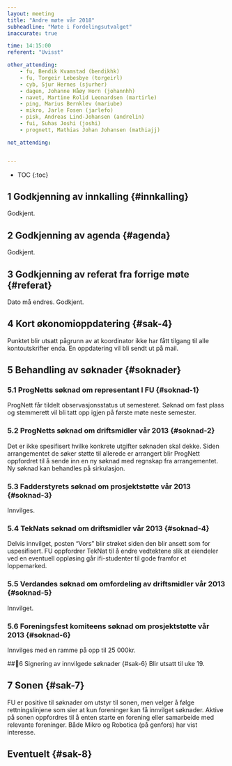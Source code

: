 ```yaml
---
layout: meeting
title: "Andre møte vår 2018"
subheadline: "Møte i Fordelingsutvalget"
inaccurate: true

time: 14:15:00
referent: "Uvisst"

other_attending:
    - fu, Bendik Kvamstad (bendikhk)
    - fu, Torgeir Lebesbye (torgeirl)
    - cyb, Sjur Hernes (sjurher)
    - dagen, Johanne Håøy Horn (johannhh)
    - navet, Martine Rolid Leonardsen (martirle)
    - ping, Marius Bernklev (mariube)
    - mikro, Jarle Fosen (jarlefo)
    - pisk, Andreas Lind-Johansen (andrelin)
    - fui, Suhas Joshi (joshi)
    - prognett, Mathias Johan Johansen (mathiajj)

not_attending:


---
```

* TOC
{:toc}

## 1 Godkjenning av innkalling {#innkalling}
Godkjent.

##  2 Godkjenning av agenda {#agenda}
Godkjent.

## 3 Godkjenning av referat fra forrige møte {#referat}
Dato må endres. Godkjent.

## 4 Kort økonomioppdatering {#sak-4}
Punktet blir utsatt pågrunn av at koordinator ikke har fått tilgang til alle kontoutskrifter enda. En oppdatering vil bli sendt ut på mail.

## 5 Behandling av søknader {#soknader}

### 5.1 ProgNetts søknad om representant I FU {#soknad-1}
ProgNett får tildelt observasjonsstatus ut semesteret. Søknad om fast plass og stemmerett vil bli tatt opp igjen på første møte neste semester.

### 5.2 ProgNetts søknad om driftsmidler vår 2013 {#soknad-2}
Det er ikke spesifisert hvilke konkrete utgifter søknaden skal dekke. Siden arrangementet de søker støtte til allerede er arrangert blir ProgNett oppfordret til å sende inn en ny søknad med regnskap fra arrangementet. Ny søknad kan behandles på sirkulasjon.

### 5.3 Fadderstyrets søknad om prosjektstøtte vår 2013 {#soknad-3}
Innvilges.

### 5.4 TekNats søknad om driftsmidler vår 2013 {#soknad-4}
Delvis innvilget, posten “Vors” blir strøket siden den blir ansett som for uspesifisert.
FU oppfordrer TekNat til å endre vedtektene slik at eiendeler ved en eventuell oppløsing går ifi-studenter til gode framfor et loppemarked.

### 5.5 Verdandes søknad om omfordeling av driftsmidler vår 2013 {#soknad-5}
Innvilget.
### 5.6 Foreningsfest komiteens søknad om prosjektstøtte vår 2013 {#soknad-6}
Innvilges med en ramme på opp til 25 000kr.

##6 Signering av innvilgede søknader {#sak-6}
Blir utsatt til uke 19.

## 7 Sonen {#sak-7}
FU er positive til søknader om utstyr til sonen, men velger å følge rettningslinjene som sier at kun foreninger kan få innvilget søknader. Aktive på sonen oppfordres til å enten starte en forening eller samarbeide med relevante foreninger. Både Mikro og Robotica (på genfors) har vist interesse.

## Eventuelt {#sak-8}

